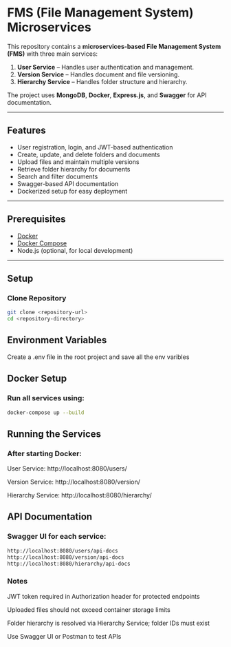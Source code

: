 # FMS (File Management System) Microservices

This repository contains a **microservices-based File Management System (FMS)** with three main services:

1. **User Service** – Handles user authentication and management.
2. **Version Service** – Handles document and file versioning.
3. **Hierarchy Service** – Handles folder structure and hierarchy.

The project uses **MongoDB**, **Docker**, **Express.js**, and **Swagger** for API documentation.

---

## Features

- User registration, login, and JWT-based authentication
- Create, update, and delete folders and documents
- Upload files and maintain multiple versions
- Retrieve folder hierarchy for documents
- Search and filter documents
- Swagger-based API documentation
- Dockerized setup for easy deployment

---

## Prerequisites

- [Docker](https://www.docker.com/)
- [Docker Compose](https://docs.docker.com/compose/)
- Node.js (optional, for local development)

---

## Setup

### Clone Repository

```bash
git clone <repository-url>
cd <repository-directory>
```

## Environment Variables
Create a .env file in the root project and save all the env varibles

## Docker Setup

### Run all services using:
```bash
docker-compose up --build
```

## Running the Services

### After starting Docker:

User Service: http://localhost:8080/users/

Version Service: http://localhost:8080/version/

Hierarchy Service: http://localhost:8080/hierarchy/


## API Documentation

### Swagger UI for each service:

```bash
http://localhost:8080/users/api-docs
http://localhost:8080/version/api-docs
http://localhost:8080/hierarchy/api-docs

```

### Notes

JWT token required in Authorization header for protected endpoints

Uploaded files should not exceed container storage limits

Folder hierarchy is resolved via Hierarchy Service; folder IDs must exist

Use Swagger UI or Postman to test APIs

